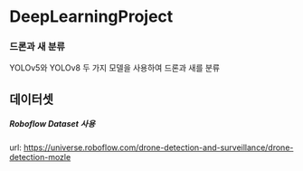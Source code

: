 # DeepLearningProject
### 드론과 새 분류
YOLOv5와 YOLOv8  두 가지 모델을 사용하여 드론과 새를 분류

## 데이터셋
##### Roboflow Dataset 사용
url: https://universe.roboflow.com/drone-detection-and-surveillance/drone-detection-mozle



